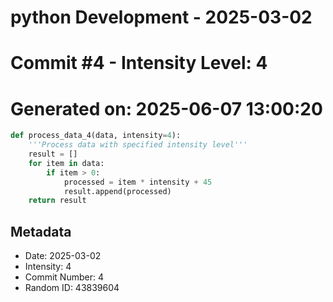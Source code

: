 ﻿# python Development - 2025-03-02
# Commit #4 - Intensity Level: 4
# Generated on: 2025-06-07 13:00:20
```python
def process_data_4(data, intensity=4):
    '''Process data with specified intensity level'''
    result = []
    for item in data:
        if item > 0:
            processed = item * intensity + 45
            result.append(processed)
    return result
```
## Metadata
- Date: 2025-03-02
- Intensity: 4
- Commit Number: 4
- Random ID: 43839604
